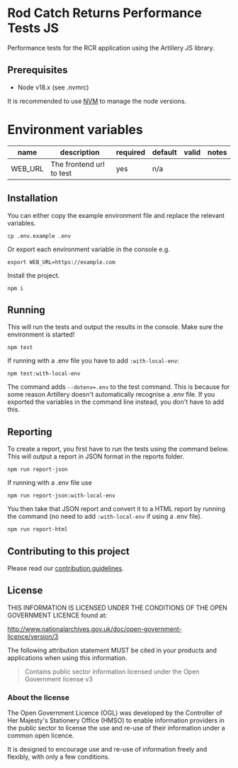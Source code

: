 # Rod Catch Returns Performance Tests JS

Performance tests for the RCR application using the Artillery JS library.

## Prerequisites

- Node v18.x (see .nvmrc)

It is recommended to use [NVM](https://github.com/nvm-sh/nvm) to manage the node versions.

# Environment variables

| name    | description              | required | default | valid | notes |
| ------- | ------------------------ | -------- | ------- | ----- | ----- |
| WEB_URL | The frontend url to test | yes      | n/a     |       |       |

## Installation

You can either copy the example environment file and replace the relevant variables.

```shell script
cp .env.example .env
```

Or export each environment variable in the console e.g.

```shell script
export WEB_URL=https://example.com
```

Install the project.

```shell script
npm i
```

## Running

This will run the tests and output the results in the console. Make sure the environment is started!

```shell script
npm test
```

If running with a .env file you have to add `:with-local-env`:

```shell script
npm test:with-local-env
```

The command adds `--dotenv=.env` to the test command. This is because for some reason Artillery doesn't automatically recognise a .env file. If you exported the variables in the command line instead, you don't have to add this.

## Reporting

To create a report, you first have to run the tests using the command below. This will output a report in JSON format in the reports folder.

```shell script
npm run report-json
```

If running with a .env file use

```shell script
npm run report-json:with-local-env
```

You then take that JSON report and convert it to a HTML report by running the command (no need to add `:with-local-env` if using a .env file).

```shell script
npm run report-html
```

## Contributing to this project

Please read our [contribution guidelines](CONTRIBUTING.md).

## License

THIS INFORMATION IS LICENSED UNDER THE CONDITIONS OF THE OPEN GOVERNMENT LICENCE found at:

http://www.nationalarchives.gov.uk/doc/open-government-licence/version/3

The following attribution statement MUST be cited in your products and applications when using this information.

> Contains public sector information licensed under the Open Government license v3

### About the license

The Open Government Licence (OGL) was developed by the Controller of Her Majesty's Stationery Office (HMSO) to enable information providers in the public sector to license the use and re-use of their information under a common open licence.

It is designed to encourage use and re-use of information freely and flexibly, with only a few conditions.
